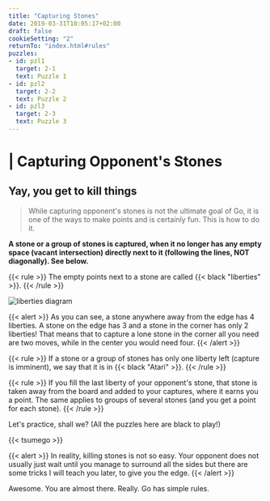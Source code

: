 ```yaml
---
title: "Capturing Stones"
date: 2019-03-31T10:05:17+02:00
draft: false
cookieSetting: "2"
returnTo: "index.html#rules"
puzzles:
- id: pzl1
  target: 2-1
  text: Puzzle 1
- id: pzl2
  target: 2-2
  text: Puzzle 2
- id: pzl3
  target: 2-3
  text: Puzzle 3
---
```


# | Capturing Opponent's Stones
## Yay, you get to kill things

> While capturing opponent's stones is not the ultimate goal of Go, it is one of the ways to make points and is certainly fun. This is how to do it.

**A stone or a group of stones is captured, when it no longer has any empty space (vacant intersection) directly next to it (following the lines, NOT diagonally). See below.**

{{< rule >}}
The empty points next to a stone are called {{< black "liberties" >}}.
{{< /rule >}}

![liberties diagram](/images/liberties.jpg)

{{< alert >}}
    As you can see, a stone anywhere away from the edge has 4 liberties. A stone on the edge has 3 and a stone in the corner has only 2 liberties! That means that to capture a lone stone in the corner all you need are two moves, while in the center you would need four.
{{< /alert >}}

{{< rule >}}
    If a stone or a group of stones has only one liberty left (capture is imminent), we say that it is in {{< black "Atari" >}}.
{{< /rule >}}


{{< rule >}}
    If you fill the last liberty of your opponent's stone, that stone is taken away from the board and added to your captures, where it earns you a point. The same applies to groups of several stones (and you get a point for each stone).
{{< /rule >}}

Let's practice, shall we? (All the puzzles here are black to play!)

{{< tsumego >}}

{{< alert >}}
    In reality, killing stones is not so easy. Your opponent does not usually just wait until you manage to surround all the sides but there are some tricks I will teach you later, to give you the edge.
{{< /alert >}}

Awesome. You are almost there. Really. Go has simple rules.